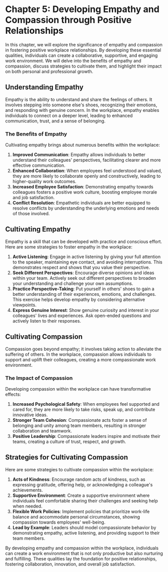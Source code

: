 Chapter 5: Developing Empathy and Compassion through Positive Relationships
===========================================================================

In this chapter, we will explore the significance of empathy and compassion in fostering positive workplace relationships. By developing these essential qualities, individuals can create a collaborative, supportive, and engaging work environment. We will delve into the benefits of empathy and compassion, discuss strategies to cultivate them, and highlight their impact on both personal and professional growth.

Understanding Empathy
---------------------

Empathy is the ability to understand and share the feelings of others. It involves stepping into someone else's shoes, recognizing their emotions, and responding with genuine concern. In the workplace, empathy enables individuals to connect on a deeper level, leading to enhanced communication, trust, and a sense of belonging.

### The Benefits of Empathy

Cultivating empathy brings about numerous benefits within the workplace:

1. **Improved Communication**: Empathy allows individuals to better understand their colleagues' perspectives, facilitating clearer and more effective communication.
2. **Enhanced Collaboration**: When employees feel understood and valued, they are more likely to collaborate openly and constructively, leading to higher-quality work outcomes.
3. **Increased Employee Satisfaction**: Demonstrating empathy towards colleagues fosters a positive work culture, boosting employee morale and job satisfaction.
4. **Conflict Resolution**: Empathetic individuals are better equipped to resolve conflicts by understanding the underlying emotions and needs of those involved.

Cultivating Empathy
-------------------

Empathy is a skill that can be developed with practice and conscious effort. Here are some strategies to foster empathy in the workplace:

1. **Active Listening**: Engage in active listening by giving your full attention to the speaker, maintaining eye contact, and avoiding interruptions. This demonstrates respect and shows that you value their perspective.
2. **Seek Different Perspectives**: Encourage diverse opinions and ideas within your team. Actively seek out different perspectives to broaden your understanding and challenge your own assumptions.
3. **Practice Perspective-Taking**: Put yourself in others' shoes to gain a better understanding of their experiences, emotions, and challenges. This exercise helps develop empathy by considering alternative viewpoints.
4. **Express Genuine Interest**: Show genuine curiosity and interest in your colleagues' lives and experiences. Ask open-ended questions and actively listen to their responses.

Cultivating Compassion
----------------------

Compassion goes beyond empathy; it involves taking action to alleviate the suffering of others. In the workplace, compassion allows individuals to support and uplift their colleagues, creating a more compassionate work environment.

### The Impact of Compassion

Developing compassion within the workplace can have transformative effects:

1. **Increased Psychological Safety**: When employees feel supported and cared for, they are more likely to take risks, speak up, and contribute innovative ideas.
2. **Stronger Team Cohesion**: Compassionate acts foster a sense of belonging and unity among team members, resulting in stronger collaboration and teamwork.
3. **Positive Leadership**: Compassionate leaders inspire and motivate their teams, creating a culture of trust, respect, and growth.

Strategies for Cultivating Compassion
-------------------------------------

Here are some strategies to cultivate compassion within the workplace:

1. **Acts of Kindness**: Encourage random acts of kindness, such as expressing gratitude, offering help, or acknowledging a colleague's achievements.
2. **Supportive Environment**: Create a supportive environment where individuals feel comfortable sharing their challenges and seeking help when needed.
3. **Flexible Work Policies**: Implement policies that prioritize work-life balance and accommodate personal circumstances, showing compassion towards employees' well-being.
4. **Lead by Example**: Leaders should model compassionate behavior by demonstrating empathy, active listening, and providing support to their team members.

By developing empathy and compassion within the workplace, individuals can create a work environment that is not only productive but also nurturing and fulfilling. These qualities lay the foundation for positive relationships, fostering collaboration, innovation, and overall job satisfaction.

